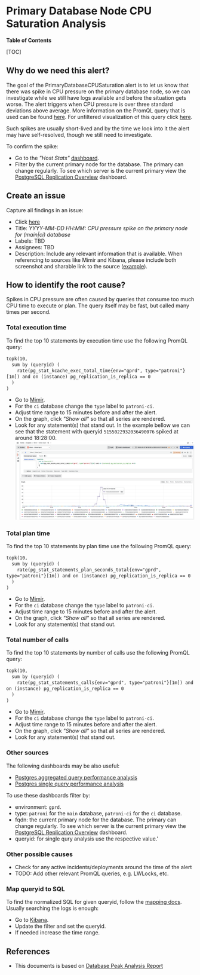 # Primary Database Node CPU Saturation Analysis

**Table of Contents**

[TOC]

## Why do we need this alert?

The goal of the PrimaryDatabaseCPUSaturation alert is to let us know that there was spike in CPU pressure on the primary database node,
so we can investigate while we still have logs available and before the situation gets worse. The alert triggers when CPU pressure
is over three standard deviations above average. More information on the PromQL query that is used can be found
[here](https://gitlab.com/gitlab-org/gitlab/-/issues/502505#note_2225172399). For unfiltered visualization of this query click
[here](https://dashboards.gitlab.net/goto/M32Uu_OHg?orgId=1).

Such spikes are usually short-lived and by the time we look into it the alert may have self-resolved, though we still need to investigate.

To confirm the spike:

- Go to the _"Host Stats"_ [dashboard](https://dashboards.gitlab.net/goto/jgydaSFHg?orgId=1).
- Filter by the current primary node for the database. The primary can change regularly.
To see which server is the current primary view the
[PostgreSQL Replication Overview](https://dashboards.gitlab.net/goto/fu0fQrdNR?orgId=1) dashboard.

## Create an issue

Capture all findings in an issue:

- Click [here](https://gitlab.com/gitlab-com/gl-infra/production/-/issues/new?issue[title]=YYYY-MM-DD%20HH:MM:%20CPU%20pressure%20spike%20on%20the%20primary%20node%20for%20(main|ci)%20database)
- Title: _YYYY-MM-DD HH:MM: CPU pressure spike on the primary node for (main|ci) database_
- Labels: TBD
- Assignees: TBD
- Description: Include any relevant information that is available. When referencing to sources like Mimir and Kibana,
please include both screenshot and sharable link to the source ([example](https://gitlab.com/gitlab-com/gl-infra/production/-/issues/19181)).

## How to identify the root cause?

Spikes in CPU pressure are often caused by queries that consume too much CPU time to execute or plan. The query itself may be fast,
but called many times per second.

### Total execution time

To find the top 10 statements by execution time use the following PromQL query:

```
topk(10,
  sum by (queryid) (
    rate(pg_stat_kcache_exec_total_time{env="gprd", type="patroni"}[1m]) and on (instance) pg_replication_is_replica == 0
  )
)
```

- Go to [Mimir](https://dashboards.gitlab.net/goto/NGQZUrdNg?orgId=1).
- For the `ci` database change the `type` label to `patroni-ci`.
- Adjust time range to 15 minutes before and after the alert.
- On the graph, click _"Show all"_ so that all series are rendered.
- Look for any statement(s) that stand out. In the example bellow we can see that the statement with queryid `5155022932036490076` spiked at around 18:28:00.
    ![execution time spike](img/cpu-saturation-pg_stat_kcache_exec_total_time.png)

### Total plan time

To find the top 10 statements by plan time use the following PromQL query:

```
topk(10,
  sum by (queryid) (
    rate(pg_stat_statements_plan_seconds_total{env="gprd", type="patroni"}[1m]) and on (instance) pg_replication_is_replica == 0
  )
)
```

- Go to [Mimir](https://dashboards.gitlab.net/goto/-rLPU9ONg?orgId=1).
- For the `ci` database change the `type` label to `patroni-ci`.
- Adjust time range to 15 minutes before and after the alert.
- On the graph, click _"Show all"_ so that all series are rendered.
- Look for any statement(s) that stand out.

### Total number of calls

To find the top 10 statements by number of calls use the following PromQL query:

```
topk(10,
  sum by (queryid) (
    rate(pg_stat_statements_calls{env="gprd", type="patroni"}[1m]) and on (instance) pg_replication_is_replica == 0
  )
)
```

- Go to [Mimir](https://dashboards.gitlab.net/goto/3TZu89ONg?orgId=1).
- For the `ci` database change the `type` label to `patroni-ci`.
- Adjust time range to 15 minutes before and after the alert.
- On the graph, click _"Show all"_ so that all series are rendered.
- Look for any statement(s) that stand out.

### Other sources

The following dashboards may be also useful:

- [Postgres aggregated query performance analysis](https://dashboards.gitlab.net/goto/EhpSQ9dNR?orgId=1)
- [Postgres single query performance analysis](https://dashboards.gitlab.net/goto/3o2pw9ONg?orgId=1)

To use these dashboards filter by:

- environment: `gprd`.
- type: `patroni` for the `main` database, `patroni-ci` for the `ci` database.
- fqdn: the current primary node for the database. The primary can change regularly.
To see which server is the current primary view the
[PostgreSQL Replication Overview](https://dashboards.gitlab.net/goto/fu0fQrdNR?orgId=1) dashboard.
- queryid: for single qury analysis use the respective value.'

### Other possible causes

- Check for any active incidents/deployments around the time of the alert
- TODO: Add other relevant PromQL queries, e.g. LWLocks, etc.

### Map queryid to SQL

To find the normalized SQL for given queryid, follow the [mapping docs](mapping_statements.md). Usually searching the logs is enough:

- Go to [Kibana](https://log.gprd.gitlab.net/app/r/s/tYFB8).
- Update the filter and set the queryid.
- If needed increase the time range.

## References

- This documents is based on [Database Peak Analysis Report](database_peak_analysis.md)
